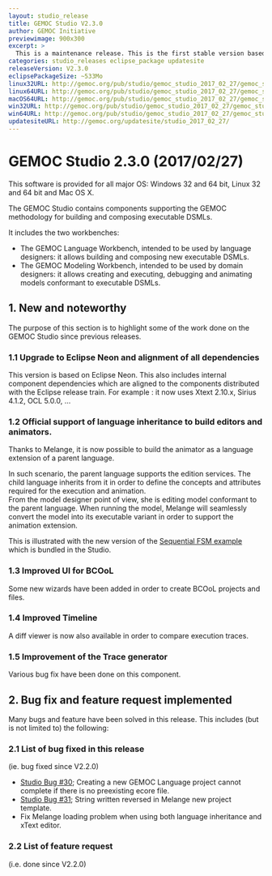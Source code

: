 ```yaml
---
layout: studio_release
title: GEMOC Studio V2.3.0
author: GEMOC Initiative
previewimage: 900x300
excerpt: >
  This is a maintenance release. This is the first stable version based on Eclipse Neon.
categories: studio_releases eclipse_package updatesite
releaseVersion: V2.3.0
eclipsePackageSize: ~533Mo
linux32URL: http://gemoc.org/pub/studio/gemoc_studio_2017_02_27/gemoc_studio-linux.gtk.x86.zip
linux64URL: http://gemoc.org/pub/studio/gemoc_studio_2017_02_27/gemoc_studio-linux.gtk.x86_64.zip
macOS64URL: http://gemoc.org/pub/studio/gemoc_studio_2017_02_27/gemoc_studio-macosx.cocoa.x86_64.zip
win32URL: http://gemoc.org/pub/studio/gemoc_studio_2017_02_27/gemoc_studio-win32.win32.x86.zip
win64URL: http://gemoc.org/pub/studio/gemoc_studio_2017_02_27/gemoc_studio-win32.win32.x86_64.zip
updatesiteURL: http://gemoc.org/updatesite/studio_2017_02_27/
---
```


# GEMOC Studio 2.3.0 (2017/02/27)

This software is provided for all major OS: Windows 32 and 64 bit, Linux 32 and 64 bit and Mac OS X.

The GEMOC Studio contains components supporting the GEMOC methodology for building and composing executable DSMLs.

It includes the two workbenches:

  * The GEMOC Language Workbench, intended to be used by language designers: it allows building and composing new executable DSMLs.
  * The GEMOC Modeling Workbench, intended to be used by domain designers: it allows creating and executing, debugging and animating models conformant to executable DSMLs.

## 1. New and noteworthy

The purpose of this section is to highlight some of the work done on the GEMOC Studio since previous releases.

### 1.1 Upgrade to Eclipse Neon and alignment of all dependencies

This version is based on Eclipse Neon. 
This also includes internal component dependencies which are aligned to the components distributed with the Eclipse release train.
For example : it now uses Xtext 2.10.x, Sirius 4.1.2,  OCL 5.0.0, ...

### 1.2 Official support of language inheritance to build editors and animators.

Thanks to Melange, it is now possible to build the animator as a language extension of a parent language.

In such scenario, the parent language supports the edition services. The child language inherits from it 
in order to define the concepts and attributes required for the execution and animation.  
From the model designer point of view, she is editing model conformant to the parent language. When running the model,
Melange will seamlessly convert the model into its executable variant in order to support the animation extension. 

This is illustrated with the new version of the [Sequential FSM example](https://github.com/gemoc/gemoc-studio/tree/master/official_samples/LegacyFSM) which is bundled in the Studio.

### 1.3 Improved UI for BCOoL

Some new wizards have been added in order to create BCOoL projects and files.

### 1.4 Improved Timeline 

A diff viewer is now also available in order to compare execution traces. 

### 1.5 Improvement of the Trace generator

Various bug fix have been done on this component.  

## 2. Bug fix and feature request implemented

Many bugs and feature have been solved in this release. This includes (but is not limited to) the following:

### 2.1 List of bug fixed in this release

(ie. bug fixed since V2.2.0)

- [Studio Bug #30](https://github.com/gemoc/gemoc-studio/issues/30); Creating a new GEMOC Language project cannot complete if there is no preexisting ecore file.
- [Studio Bug #31](https://github.com/gemoc/gemoc-studio/issues/31); String written reversed in Melange new project template.
- Fix Melange loading problem when using both language inheritance and xText editor.

### 2.2 List of feature request

(i.e. done since V2.2.0)